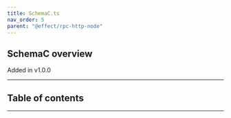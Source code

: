 ```yaml
---
title: SchemaC.ts
nav_order: 5
parent: "@effect/rpc-http-node"
---
```


## SchemaC overview

Added in v1.0.0

---

<h2 class="text-delta">Table of contents</h2>

---
